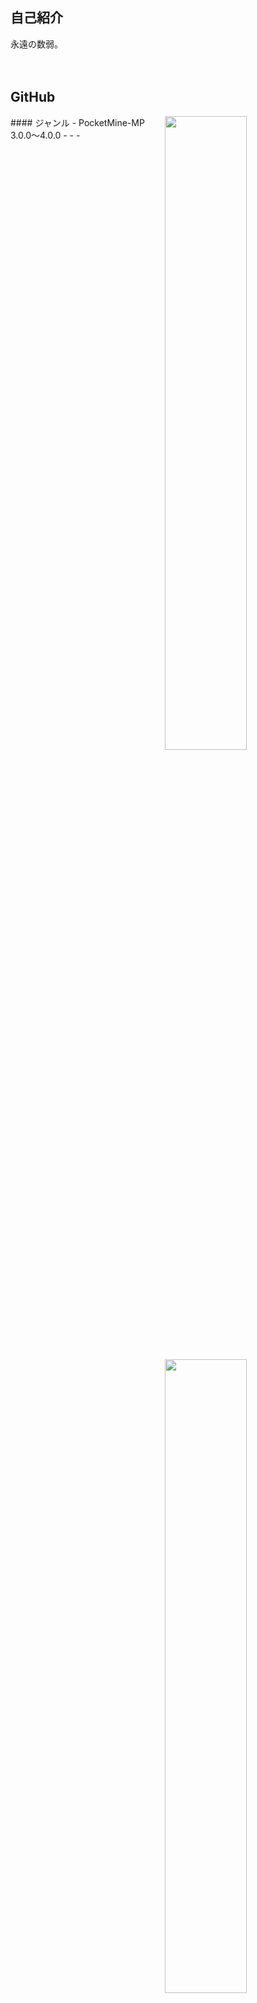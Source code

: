 ## 自己紹介
永遠の数弱。<br>
<br>
<br>

## GitHub
<a href="stat">
  <img src="https://github-readme-stats.vercel.app/api?username=rark7040&show_icons=true&theme=react&count_private=true&include_all_commits=true" width=51% align="right" />
  <img src="https://github-readme-stats.vercel.app/api/top-langs/?username=rark7040&layout=compact&theme=react" width=51% align="right"/>
</a>
#### ジャンル
- PocketMine-MP 3.0.0～4.0.0
-
-
-


<a href="graph">
  <img src="https://activity-graph.herokuapp.com/graph?username=rark7040&theme=react-dark" width=100%/>
</a>
